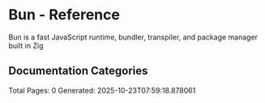 # Bun - Reference

Bun is a fast JavaScript runtime, bundler, transpiler, and package manager built in Zig

## Documentation Categories


Total Pages: 0
Generated: 2025-10-23T07:59:18.878061
